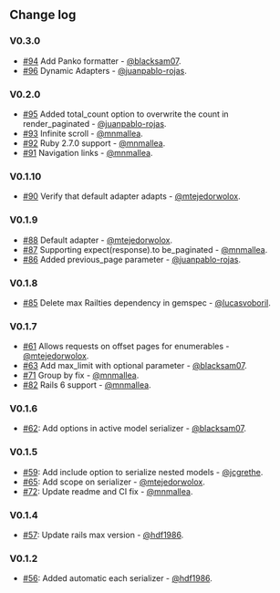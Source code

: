 ## Change log

### V0.3.0
* [#94](https://github.com/Wolox/wor-paginate/pull/94) Add Panko formatter - [@blacksam07](https://github.com/blacksam07).
* [#96](https://github.com/Wolox/wor-paginate/pull/96) Dynamic Adapters - [@juanpablo-rojas](https://github.com/juanpablo-rojas).

### V0.2.0
* [#95](https://github.com/Wolox/wor-paginate/pull/95) Added total_count option to overwrite the count in render_paginated  - [@juanpablo-rojas](https://github.com/juanpablo-rojas).
* [#93](https://github.com/Wolox/wor-paginate/pull/93) Infinite scroll - [@mnmallea](https://github.com/mnmallea).
* [#92](https://github.com/Wolox/wor-paginate/pull/92) Ruby 2.7.0 support - [@mnmallea](https://github.com/mnmallea).
* [#91](https://github.com/Wolox/wor-paginate/pull/91) Navigation links - [@mnmallea](https://github.com/mnmallea).

### V0.1.10
* [#90](https://github.com/Wolox/wor-paginate/pull/90) Verify that default adapter adapts - [@mtejedorwolox](https://github.com/mtejedorwolox).

### V0.1.9
* [#88](https://github.com/Wolox/wor-paginate/pull/88) Default adapter - [@mtejedorwolox](https://github.com/mtejedorwolox).
* [#87](https://github.com/Wolox/wor-paginate/pull/87) Supporting expect(response).to be_paginated - [@mnmallea](https://github.com/mnmallea).
* [#86](https://github.com/Wolox/wor-paginate/pull/86) Added previous_page parameter - [@juanpablo-rojas](https://github.com/juanpablo-rojas).

### V0.1.8
* [#85](https://github.com/Wolox/wor-paginate/pull/85) Delete max Railties dependency in gemspec - [@lucasvoboril](https://github.com/lucasvoboril).

### V0.1.7
* [#61](https://github.com/Wolox/wor-paginate/pull/61) Allows requests on offset pages for enumerables - [@mtejedorwolox](https://github.com/mtejedorwolox).
* [#63](https://github.com/Wolox/wor-paginate/pull/63) Add max_limit with optional parameter - [@blacksam07](https://github.com/blacksam07).
* [#71](https://github.com/Wolox/wor-paginate/pull/71) Group by fix - [@mnmallea](https://github.com/mnmallea).
* [#82](https://github.com/Wolox/wor-paginate/pull/71) Rails 6 support - [@mnmallea](https://github.com/mnmallea).

### V0.1.6
* [#62](https://github.com/Wolox/wor-paginate/pull/62): Add options in active model serializer - [@blacksam07](https://github.com/blacksam07).

### V0.1.5
* [#59](https://github.com/Wolox/wor-paginate/pull/59): Add include option to serialize nested models - [@jcgrethe](https://github.com/jcgrethe).
* [#65](https://github.com/Wolox/wor-paginate/pull/65): Add scope on serializer - [@mtejedorwolox](https://github.com/mtejedorwolox).
* [#72](https://github.com/Wolox/wor-paginate/pull/72): Update readme and CI fix - [@mnmallea](https://github.com/mnmallea).

### V0.1.4
* [#57](https://github.com/Wolox/wor-paginate/pull/57): Update rails max version - [@hdf1986](https://github.com/hdf1986).

### V0.1.2
* [#56](https://github.com/Wolox/wor-paginate/pull/56): Added automatic each serializer - [@hdf1986](https://github.com/hdf1986).
